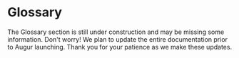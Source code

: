 Glossary
========
<aside class="notice">The Glossary section is still under construction and may be missing some information. Don't worry! We plan to update the entire documentation prior to Augur launching. Thank you for your patience as we make these updates.</aside>
<!--
this section will include subsections for all terms used and descriptions of what they are and what they do. This is to avoid repeating them same information over and over again in function descriptions in the API section. This section should be easy to navigate and easy to link to specific concepts. To that end, each concept should have it's own subsection.

Goals:
  - Easy to navigate
    - every term has it's own "section" for easy linking
    - alphabetical
  - Human Readable language
 -->
This section of the documentation is dedicated to terms found and used throughout the rest of documentation. Below you will find sections about terms used in Augur. The goal is to explain everything that might be confusing in an easy to understand way.

## All Reporting

All Reporting is the third level of the [Reporting](#report) system, second if the [Market](#market) never had a set [Designated Reporter](#designated-reporter). If a Market has gone through [Limited Reporting](#limited-reporting) and while [Awaiting Finalization](#market-awaiting-finalization) is [Challenged](#challenge) then the Market will be moved into the upcoming [Reporting Window](#reporting-window) and have it's state changed to All Reporting. Every Reporter is expected to report on All Reporting Markets during a Reporting Window's [Reporting Phase](#reporting-phase) in which they are [Registered](#registration-token) to Report. The Reporting Phase lasts for 27 days and is followed by a 3 day [Dispute Phase](#dispute-phase) where a [Dispute Bond](#dispute-bond) can be posted by any [REP](#rep) Holder to force the last reporting system state, a [Fork](#fork). All Reporting takes place within a Reporting Window.

## Ask Order

An Ask Order is an [Order](#order) indicating the desire of the [Maker](#maker) to sell [Shares](#shares) of one or more [Outcomes](#outcome). This is the opposite of a [Bid Order](#bid-order).

## Designated Dispute Phase

The Designated Dispute Phase is a three (3) day period immediately following a [Reported](#report) [Proposed Outcome](#proposed-outcome) by an [Designated Reporter](#designated-reporter) during the [Designated Report Phase](#designated-report-phase). During this time, any [REP](#rep) holder can post a [Dispute Bond](#dispute-bond) to [Challenge](#challenge) the Proposed Outcome of the [Market](#market), which moves the Market into the next available [Reporting Window](#reporting-window) for a round of [Limited Reporting](#limited-reporting). If a Dispute Bond is not posted during the Designated Dispute Phase then the Market is [Finalized](#finalized-market) and the Proposed Outcome becomes the [Final Outcome](#final-outcome). The Designated Dispute Phase has identical rules to a Reporting Window's [Dispute Phase](#dispute-phase) with the one exception being that an Designated Dispute Phase is not part of a Reporting Window.

## Designated Report Phase

The Designated Report Phase is up to three (3) days in length and begins immediately following the [End Time](#end-time) of a [Market](#market) with an [Designated Reporter](#designated-reporter). During this time the Designated Reporter is expected to [Report](#report) a [Proposed Outcome](#proposed-outcome) for the Market. When the Designated Reporter submits his/her/it's response the Market will immediately enter an [Designated Dispute Phase](#designated-dispute-phsae). If the Designated Reporter fails to Report on the Market within the Designated Report Phase then the [Designated Reporter Bond](#designated-reporter-bond) is lost and the Market is moved into the next available [Reporting Window](#reporting-window) for a round of [Limited Reporting](#limited-reporting). The Designated Report Phase only occurs for [Designated Reporting](#designated-reporting) Markets and should not be confused with a Reporting Window's [Reporting Phase](#reporting-phase) which is longer and only concerned Limited and [All Reporting](#all-reporting).

## Designated Reporter

An Designated Reporter is a single address designated to submit the [Proposed Outcome](#proposed-outcome) for a [Market](#market) during [Designated Reporting](#designated-reporting). The Designated Reporter is set by the [Market Creator](#market-creator) during Market Creation. If no Designated Reporter is set then the market will use [Limited Reporting](#limited-reporting) as it's first attempt to be [Finalized](#finalized), instead of Designated Reporting.

## Designated Reporter Bond

The Designated Reported Bond is paid by the [Market Creator](#market-creator) during Market Creation. It's only required if the Market Creator intends to assign an [Designated Reporter](#designated-reporter) for their [Market](#market). This is refunded to the Market Creator if the Designated Reporter's [Proposed Outcome](#proposed-outcome) matches the [Final Outcome](#final-outcome) for the Market.

## Designated Reporting

Designated Reporting is the first and fastest way that a [Market](#market) can be [Reported](#report) on. One address will be responsible for submitting a [Proposed Outcome](#proposed-outcome) for the Market and will have 3 days to do so after a Market's [End Time](#end-time). After the Report has been submitted by the Designated [Reporter](#reporter) then a 3 day [Dispute Phase](#dispute-phase) begins where in any [REP](#rep) Holder can post a bond to dispute the [Market Awaiting Finalization](#market-awaiting-finalization). If the [Dispute Bond](#dispute-bond) is posted then the market is moved into the next [Reporting Window](#reporting-window) and will be subject to [Limited Reporting](#limited-reporting). Designated Reporting is independent of Reporting Windows.

## Bid Order

A Bid Order is an [Order](#order) indicating the desire of the [Maker](#maker) to buy [Shares](#shares) of one or more [Outcomes](#outcome). This is the opposite of an [Ask Order](#ask-order).

## Binary Market

A Binary Market is a [market](#market) with only two [outcomes](#outcome), as well as Indeterminate which is always a possible outcome. Binary markets are for yes or no questions, if you need more than a yes or no then a [Categorical](#categorical-market) or [Scalar](#scalar-market) market might fit your needs better.

## Categorical Market

A Categorical Market is a [market](#market) with more than 2 potential [outcomes](#outcome), but no more than 8. As with all markets, Indeterminate is also an outcome not included in the 8 outcome maximum. Categorical Markets are best for multiple choice type questions, which team wins a tournament or what color tie the President of the United States wears at his next press conference. If you just need a yes or no question, you will probably want to make a [Binary Market](#binary-market). If you wanted to guess the temperature in degrees on a certain day, you would probably want to use a [Scalar Market](#scalar-market) for that, as it would be very difficult to pin down 8 possibilities and it's not a yes or no question.

## Challenge

Challenge is used to describe the act of a [REP](#rep) holder posting a [Dispute Bond](#dispute-bond) to dispute or "challenge" the [Proposed Outcome](#proposed-outcome) of a [Market Awaiting Finalization](#market-awaiting-finalization) before it is [Finalized](#finalized-market).

## Complete Set

A Complete Set is a collection of [Shares](#shares) in every [Outcome](#outcome). Complete Sets are created when the [Maker](#maker) and [Taker](#taker) of an [Order](#order) both use currency to pay for the trade, as opposed to one or both parties using Shares to complete the trade. When both parties use shares to complete a trade then a Complete Set will be formed and settled (destroyed). The cost in attoeth of a Complete Set for a particular [Market](#market) is determined by the [Number of Ticks](#number-of-ticks) for that Market. When Complete Sets are [Settled](#settlement), [Settlement Fees](#settlement-fees) are extracted from the value of the Complete Set and are paid proportionally by both parties, so if you are going to get a larger payout from Settlement you will also pay the lions share of the fees. The Settlement Fees extracted will go toward paying for the reporting system, in the form of a [Reporting fee](#reporting-fee), and paying the [Market Creator](#market-creator) their set [Trading Fee](#trading-fee) from Share Settlement.

## Dispute Bond

A Dispute Bond is a bond posted to force another round of [Reporting](#report) if a [Reporter](#reporter) feels the [Proposed Outcome](#proposed-outcome) of a [Market Awaiting Finalization](#market-awaiting-finalization) isn't accurate. If the [Market's](#market) Proposed Outcome is changed in the forced round of reporting then the poster of the dispute bond will get their money back for successfully challenging the false [Outcome](#outcome) of the Market.

## Dispute Phase

A Dispute Phase is a three (3) day window after a [Market](#market) has been [Reported](#report) on before which the [Proposed Outcome](#proposed-outcome) becomes the [Final Outcome](#final-outcome). During this 3 day period, a [REP](#rep) Holder can post a [Dispute Bond](#dispute-bond) if they would like to force another round of Reporting for the Market. The Market will be moved into the next [Reporting Window](#reporting-window). Markets in the Dispute Phase are referred to as [Markets Awaiting Finalization](#market-awaiting-finalization).

## End Time

End Time is the date and time that a [Market](#market)'s event will have come to pass and should be known. After this date and time has passed the Market will get [Reported](#report) on and [Finalized](#finalized-market).

## Fill Order

Filling an [Order](#order) is when a [Taker](#taker) provides what the [Maker](#maker) of the order is seeking in their order. If a taker only provides some of what the Maker wants then it's known as a partial fill. If the Taker provides exactly what the Maker requests then it's known as completely filling the order.

## Final Outcome

A Final Outcome is a [Proposed Outcome](#proposed-outcome) that is not [Challenged](#challenge) through a [Dispute Phase](#dispute-phase) and the [Market](#market) becomes [Finalized](#finalized-market). A Market's Final Outcome cannot be challenged or changed.

## Finalized Market

A Finalized Market is a [Market](#market) that has [Awaited Finalization](#market-awaiting-finalization) and has not been disputed, the [Proposed Outcome](#proposed-outcome) is now considered final. This market will now allow [Share](#shares) holders to [settle](#settlement) their shares with the market.

## Fork

A Fork occurs if a [Market Awaiting Finalization](#market-awaiting-finalization) from an [All Reporting](#all-reporting) state of [Reporting](#report) is [Disputed](#dispute-bond). A Fork causes Augur to create multiple [Universes](#universe) of itself. Each Universe is empty except for the [Forked Market](#forked-market). There will be a universe created for each possible [Outcome](#outcome) of the [Market](#market), including invalid, and the markets will be [Finalized](#finalized-market) on each Universe. [REP](#REP) holders will need to choose which universe they want to migrate their REP tokens too. Migration is one way and final. After sixty (60) days the [Fork Period](#fork-period) ends and the universe with the most REP migrated too it will allow traders to [Settle](#settlement) [Shares](#shares) for the [Forked Market](#forked-market) and [Reporting Fees](#reporting-fee) will be paid out to [Reporters](#reporter) for that Universe.

## Fork Period

The Fork Period is a sixty (60) day period of time after a [Fork](#fork) has occurred.

## Forked Market

A Forked Market is a [Market](#market) who's [Proposed Outcome](#proposed-outcome) after an [All Reporting](#all-reporting) state is [Disputed](#dispute-bond) and causes a [Fork](#fork) to occur. A Fork will cause the creation of multiple [Universes](#universe) of Augur with the Forked Market having a different [Final Outcome](#final-outcome) in each Universe. The Universe that contained the Forked Market originally will become a [Locked Universe](#locked-universe).

## Limited Reporting

Limited Reporting is the second level of [Reporting](#report) and is the first attempt at [Market Finalization](#finalized-market) if an [Designated Reporter](#designated-reporter) hasn't been set by the [Market Creator](#market-creator). Limited Reporting means the [Market](#market) needs to be reported on by a certain amount of [Reporters](#reporter) who will stake their REP on the [Proposed Outcome](#proposed-outcome) of their choosing. Limited Reporting has a [Reporting Phase](#reporting-phase) that lasts for twenty seven (27) days and has a three (3) day [Dispute Phase](#dispute-phase) following it. If a Limited Report's Proposed Outcome is [challenged](#challenge) the Market is moved into the [All Reporting](#all-reporting) state and attached to the next [Reporting Window](#reporting-window). Limited Reporting takes place within a Reporting Window.

## Locked Universe

A Locked Universe is a [Universe](#universe) that had a [Fork](#fork) occur within it and no longer allows the creation of new [Markets](#markets). All Markets within a Locked Universe remain tradable, as Markets never stop being tradable, even after [Finalizing](#finalized-market). [REP](#rep) holders within a Locked Universe are given a one time and final option to migrate their REP to one of the new universes created after a Fork locks a Market. There is no time constraint to how long a REP holder is allowed to wait to choose a Universe to migrate their REP to.

## Maker

A Maker is the creator of an [Order](#order) that is placed on the [Order Book](#order-book). They escrow currency or [Shares](#shares) into their Order in order to buy or sell Shares of an [Outcome](#outcome) of a [Market](#market).

## Market

A Market is created by users of Augur for a small fee. They are used to describe an upcoming event that people would presumably be interested in wagering on. They should also provide information on how to verify the [outcome](#outcome) of the event, the more specific the better. Each Market created on the Augur network will have an automatically managed [Order Book](#order-book), which will allow users to buy and sell [Shares](#shares) of different outcomes of the Market. The [Market Creator](#market-creator) can set the [Trading Fee](#trading-fee) for the Market, which once set cannot be raised, which will determine their cut of all shares [Settled](#settlement) on the Market. The Market Creator also needs to specify a [Max Price](#maximum-display-price) and a [Min Price](#minimum-display-price) as well as the [Number of Ticks](#tick) for the Market. There are three different Market types supported by Augur, they are: [Binary](#binary-market), [Categorical](#categorical-market), and [Scalar](#scalar-market).

## Market Awaiting Finalization

Market Awaiting Finalization occurs when a [Market](#market) has been [Reported](#report) on and has a [Proposed Outcome](#proposed-outcome). Market's await finalization for a period of 3 days, which is the length of the [Dispute Phase](#dispute-phase), in which [REP](#rep) Holders are allowed to post a [Dispute Bond](#dispute-bond) to force another round of reporting for the Market Awaiting Finalization. If a Market's Proposed Outcome is not [Challenged](#challenge) for 3 days it becomes a [Finalized Market](#finalized-market) and can no longer be Challenged.

## Market Creator

A Market Creator is a user who created a [market](#market). They are charged a small fee to make a new market but can determine the [Trading Fee](#trading-fee) for [Settlement](#settlement) of [Shares](#shares) on that market. Market Creators are incentivized to create popular markets so as to generate the most amount of Settlement fees for themselves. Other information a market requires is the actual question being purposed, the type of market, the number of [Outcomes](#outcome), [End Time](#end-time), and a [Topic](#topic).

## Market Resolution

Market Resolution is the process of [Finalizing](#finalized-market) a [Market](#market). [Designated Reporting](#designated-reporting), [Limited Reporting](#limited-reporting), [All Reporting](#all-reporting), and [Forks](#fork) are all examples of attempts to get Market Resolution.

## Maximum Display Price

The Maximum Display Price (often seen as `maxDisplayPrice`) is the maximum price allowed for a share on a [market](#market). For [Binary](#binary-market) or [Categorical](#categorical-market) Markets this value is always 1, as in 1 ETH. [Scalar](#scalar-market) markets' Maximum Display Price would be the top end of the range set by the [Market Creator](#market-creator).

## Minimum Display Price

The Minimum Display Price (often seen as `minDisplayPrice`) is the minimum price allowed for a share on a [market](#market). For [Binary](#binary-market) or [Categorical](#categorical-market) Markets this value is always 0, as in 0 ETH. [Scalar](#scalar-market) markets' Minimum Display Price would be the bottom end of the range set by the [Market Creator](#market-creator).

## Number of Ticks

The Number of Ticks can be thought of as the number of possible prices, or [Ticks](#tick), between [Minimum Price](#minimum-display-price) and [Maximum Price](#maximum-display-price) for a [Market](#market). It's also the amount of attoeth required to purchase a single [Complete Set](#complete-set) of indivisible [Shares](#shares) for a Market. When Shares are [Settled](#settlement) then each Complete Set will yield Number of Ticks attoeth. The yield from the Complete Sets Settlement is what [Settlement Fees](#settlement-fees) are extracted from prior to paying out traders for their closed [Positions](#position). Settlement Fees are paid proportionally so that the trader set to receive more payout will have to pay more Fees. The price of an Order can be set to anywhere between 0 and the [Number of Ticks](#number-of-ticks) set for the Market.

## Open Order

An Open Order is an [Order](#order) that is currently on the [Order Book](#order-book) and has not been completely [Filled](#fill-order).

## Order

An Order can be thought of as the recorded interest of a user to execute a trade of some amount of [Shares](#shares) at a defined price point. Orders come in two types, [Bid Orders](#bid-order) and [Ask Orders](#ask-order), which indicate an attempt to buy or sell respectively. The [Maker](#maker) of the order will also need to escrow currency or shares in order to provide their half of the trade. The information stored in an Order is as follows: the type of order, the [Market](#market) the order is trading on, the [Outcome](#outcome) the order is concerned with buying or selling, the Maker's address, the price per share, the amount of shares to trade, what block number the order was created during, the amount of currency or Shares escrowed in the order by the Maker for their half of the trade.

## Order Book

The Order Book is the collection of all [Open Orders](#open-order) currently available for a [Market](#market). [Orders](#order) are placed on the order book by [Makers](#maker) and are [Filled](#fill-order) by [Takers](#taker). Orders are divided up by which type, or side, of order they are [Bid](#bid-order) or [Ask](#ask-order). Orders are further divided up by [Outcome](#outcome).

## Outcome

An outcome is a potential result of a [Market](#market)'s future event. For example, a market with a question of "Will it rain anywhere in New York City on November 1st, 2032 as reported by www.weather.com?" would have three potential [Outcomes](#outcome): Yes, No, and Invalid. Invalid would be an option if the world blew up before November 1st, 2032 and there was no New York City or www.weather.com to verify the Market's Outcome. More realistically this can happen for markets that have too vague of a question. A good example of a vague market that would most likely be voted invalid would be "Does God exist?" as no one has a definitive answer.

## Position

A Position is the amount of [Shares](#share) that is owned (a long position) or borrowed and then sold (a short position) by an individual. A position can be profitable or unprofitable, depending on [Market](#market) movements. Positions can be Open or Closed. An Open Position simply means you currently own the shares, where as a closed position means you have now redeemed your shares and have cashed out for currency. Closing a short positions means you are buying the Shares of the [Outcome](#outcome) you are short on, where as closing a long position means selling the Shares you own.

## Tick

A Tick is the smallest recognized amount by which a price of a security or future may fluctuate. Ticks are each individually a potential price point for a [Share](#shares) of an [Outcome](#outcome) for a [Market](#market) between it's [Minimum Price](#minimum-display-price) and [Maximum Price](#maximum-display-price). When a [Market Creator](#market-creator) creates a new Market they are asked to enter the [Number of Ticks](#number-of-ticks) for the Market. This number represents how much attoeth a [Complete Set](#complete-set) of Shares will cost to buy for this Market. A [Scalar Market](#scalar-market) with a Minimum Price of -10 and a Maximum Price of 30 could have a number of ticks set to 4000. This would mean that to purchase a Complete Set for this Market, you would need to spend 4000 attoeth. The [Settlement](#settlement) of a Complete Set of Shares will yield 4000 attoeth, which [Settlement Fees](#settlement-fees) are then extracted from prior to payout. It also indicates that there are 4000 valid price points between -10 and 30 in this Market, which means an [Order](#order) with a price of 1.24 or 20.5 is valid for this Market, but a price of 5.725 would be invalid.

## Proposed Outcome

The Proposed Outcome is the currently reported [Outcome](#outcome) for a [Market](#market) that is [Awaiting Finalization](#market-awaiting-finalization). In other words, it's the outcome [Reporters](#reporters) have staked their [REP](#rep) on to indicate that it is the correct Outcome of the Market. If a Market isn't [Challenged](#challenge) while Awaiting Finalization by a REP holder posting a [Dispute Bond](#dispute-bond) then the Market will become [Finalized](#finalized-market) and the Prosed Outcome will become a [Final Outcome](#final-outcome).

## Registration Token

A Registration Token is purchasable by [REP](#REP) holders for REP and is used as a sort of ticket to participate in the upcoming [Reporting Window](#reporting-window) that the Registration Token belongs to. Once the Reporting Window has started, you will need the Registration Token to be able to report. When the [Reporter](#reporter) finishes [Reporting](#report) they are able to redeem their Registration Token for the REP spent to purchase it. The Registration Token cannot be redeemed once the reporting window it belongs to has passed if the Reporter did not Report and the deposit is lost. The Registration Token is designed as a sort of deposit to ensure that Reporters who sign up to Report in the upcoming Reporting Window actually show up and participate in the reporting process, or lose their deposit.

## REP

REP, also known as Reputation, Reputation Tokens, or REP Tokens, is the currency used by the Augur Decentralized Oracle System. REP is used to purchase a [Registration Token](#registration-token) for an upcoming [Reporting Window](#reporting-window) and to [Report](#report) on the [outcome](#outcome) of [Markets](#market). Once you have registered for a Reporting Window, when the time comes to report you will be shown markets that need to be finalized. You will be asked to wager REP on an outcome based on how confident you are in that outcome being the result of the question asked in the market. The markets you will see for reporting are all past their [End Time](#end-time) and the outcome should be determinable. If the outcome is not determinable you can wager your rep into the Indeterminate outcome. The more REP you wager, the larger the share of the [Reporting Fees](#reporting-fee) you will receive if you report with the consensus.

## Report

A Report, or Reporting, is the staking of [REP](#REP) on the [Outcome](#outcome) of a [Market](#market) that's passed it's [End Time](#end-time) by a [Reporter](#reporter). The staking of REP is the act of Reporting. Reporting as a term can be used to describe the act of submitting a report for a single market or a number of markets. Reporting takes place during a [Reporting Window](#reporting-window). For a detailed breakdown of the Reporting System in Augur, see the [Reporting Section](#reporting).

## Reporter

A Reporter, or Registered Reporter, is a [REP](#REP) holder who
Stakes REP on the [Outcome](#outcome) of a [Market](#market) who's [End Time](#end-time) has come to pass and is [Awaiting Finalization](#market-awaiting-finalization). A Reporter can be assigned by the [Market Creator](#market-creator) during Market Creation for [Designated Reporting](#designated-reporting), otherwise REP holders will need to purchase a [Registration Token](#registration-token) for an upcoming [Reporting Window](#reporting-window) in order to [Report](#report) on the Outcome of Markets. Reporters are expected to Report accurately as the Market's event should have come to pass and the result should be known.

## Reporting Fee

The Reporting Fee is used to help pay for Augur's Decentralized Oracle System. When [Shares](#shares) are [Settled](#settlement) (aka destroyed), before paying out to the share holders Augur will extract the [Settlement Fees](#settlement-fees), which includes the [Trading Fee](#trading-fee) and the Reporting Fee. The Reporting Fees are sent to the [Reporting Window](#reporting-window) that contains the [market](#market) being traded on, and are later used to pay [REP](#rep) holders for [Reporting](#report) on the [Outcome](#outcome) of Markets.

## Reporting Phase

The Reporting Phase occurs in the first twenty seven (27) days of a [Reporting Window]. During this phase, [Limited Reporting](#limited-reporting) and [All Reporting](#all-reporting) [Markets](#market) are [Reported](#report) on by [Reporters](#reporter). Following a Reporting Phase the Market should have a set [Proposed Outcome](#proposed-outcome) and be moved into a [Dispute Phase](#dispute-phase) during which the Market is considered to be [Awaiting Finalization](#market-awaiting-finalization).

## Reporting Window

The Reporting Window is a period of 30 days in which [Markets](#markets) that have passed their [End Time](#end-time) are expected to be [Reported](#report) on by [Reporters](#reporter). Reporting Windows last for thirty (30) days and consist of two (2) phases, the [Reporting Phase](#reporting-phase) and the [Dispute Phase](#dispute-phase). The Reporting Phase lasts twenty seven (27) days in which [Limited Reporting](#limited-reporting) and [All Reporting](#all-reporting) Markets are Reported on. The Dispute Phase lasts three (3) days and during this time any [REP](#REP) holder is allowed to post a [Dispute Bond](#dispute-bond) to [Challenge](#challenge) the [Proposed Outcome](#proposed-outcome) of the [Market Awaiting Finalization](#market-awaiting-finalization). Reporting Windows are occasionally referred to as "Reporting Cycles" or "Reporting Periods" as those were legacy terms for a Reporting Window during development of Augur.

## Scalar Market

A Scalar Market is a [Market](#market) with a range for potential [outcomes](#outcome). A scalar market example might be "According to www.weather.com, what will the temperature in Fahrenheit be at SFO on January 3rd, 2062 at 1:00pm?". In this example market, we might set the [minDisplayPrice](#minimum-display-price) of the market to -50 and the [maxDisplayPrice](#maximum-display-price) to 150. This would allow for the market to [Settle](#settlement) on any number between the two. Sometimes you don't need a range of potential outcomes, only a simple yes/no or a small number of choices, in these cases you would want to use a [Binary](#binary-market) or [Categorical](#categorical-market) Market respectively.

## Settlement

Settlement is something that happens one of two ways. The first is when a trader who holds [Shares](#shares) would like to cash out of their [Position](#position) on a [Finalized Market](#finalized-market). The other is the collection of a [Complete Set](#complete-set) which can happen before a Market Finalizes. The [Settlement Fees](#settlement-fees), which includes both the [Trading Fee](#trading-fee) and the [Reporting Fee](#reporting-fee), are only extracted during settlement.

## Settlement Fees

Settlement Fees are fees extracted when a [Complete Set](#complete-set) is [Settled](#settlement). It's the combination of the [Trading Fee](#trading-fee) and The [Reporting Fee](#reporting-fee).

## Shares

A Share is the ownership of a portion of a [Market's](#market) [Outcome's](#outcome) value. A [Complete Set](#complete-set) of Shares are created when both the [Maker](#maker) and [Taker](#taker) of an [Order](#order) send currency to the market to complete an [Order](#order). Shares are settled (destroyed) when a Complete Set is sold back to the market.

## Taker

A Taker is someone who partially or fully [Fills](#fill-order) an [Open Order](#open-order) on the [Order Book](#order-book). Takers send currency or [Shares](#shares) to fill the Open Order and complete their half of the trade described in the [Order](#order).

## Topic

A Topic is a keyword used to categorize [markets](#market). All markets must have a topic, and are optionally allowed up to two sub-topics to further categorize the Market. An example Market for "Will the New York Giants win Super Bowl 100?" might have a Topic of "Sports" and sub-topics of "American Football" and "NFL". The Topics are set by the [Market Creator](#market-creator) when a new market is made and cannot be changed.

## Trading Fee

A Trading Fee is set by the [Market Creator](#market-creator) when he or she creates a new [Market](#market). Once the trading fee is set, it can never be increased, only decreased. The Trading Fee must be between 0% and 50%. The Trading Fee and the [Reporting Fee](#reporting-fee) are both extracted at the same time whenever [Shares](#shares) are [Settled](#settlement). Shares can be settled when a user amasses a [Complete Set](#complete-set) or when the market has been [Finalized](#finalized-market) and you want to close your open [Position](#position). The Trading Fee is designed to incentivize users to make popular markets as they stand to earn money if enough people trade on the Market. They can then recoup their market creation cost and ideally turn a profit on posting interesting markets. The [Settlement Fees](#settlement-fees) are discussed in more details in the [Trading](#trading) section of the documentation.

## Universe

A Universe is a version of Augur. All [Markets](#market) created on Augur belong to a Universe. Augur will launch with only one Universe, but more can be created in the rare event of a [Fork](#fork). The Universe in which a Fork occurs will become a [Locked Universe](#locked-universe) and new Universes will be created, one for each [Outcome](#outcome) of the [Forked Market](#forked-market). After a Fork, [REP](#rep) holders can choose to migrate their REP to one of the new Universes created. They don't have to migrate, but Locked Universes do not allow the creation of new Markets, and therefor there will be no Markets to [Report](#report) on in the future and no fees to earn from Reporting. All Universes of Augur are equally valid, even after a Fork has been resolved, and can continue to operate after the [Fork Period](#fork-period) ends. Universes contain only the Forked Market with a [Final Outcome](#final-outcome) set to one of the possible outcomes, with a Universe created for each possibility, and no other Markets to begin with.

## Validity Bond

The Validity Bond is paid by the [Market Creator](#market-creator) during Market Creation. The bond is paid in ETH and is refunded to the Market Creator if the [Final Outcome](#final-outcome) of the [Market](#market) is not invalid.
